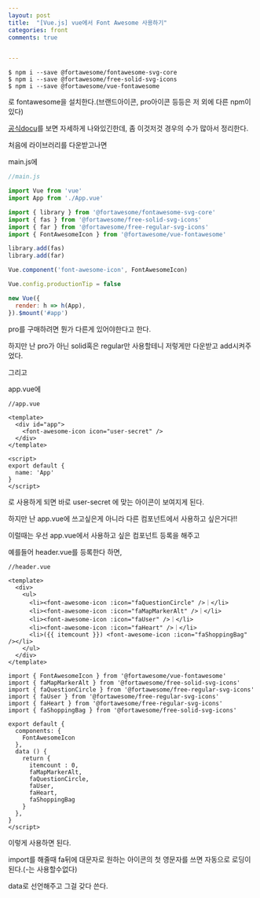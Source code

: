 ```yaml
---
layout: post
title:  "[Vue.js] vue에서 Font Awesome 사용하기"
categories: front 
comments: true


---
```




```
$ npm i --save @fortawesome/fontawesome-svg-core
$ npm i --save @fortawesome/free-solid-svg-icons
$ npm i --save @fortawesome/vue-fontawesome
```



로 fontawesome을 설치한다.(브랜드아이콘, pro아이콘 등등은 저 외에 다른 npm이 있다)



[공식docu](<https://github.com/FortAwesome/vue-fontawesome>)를 보면 자세하게 나와있긴한데, 좀 이것저것 경우의 수가 많아서 정리한다.

처음에 라이브러리를 다운받고나면

main.js에

```javascript
//main.js

import Vue from 'vue'
import App from './App.vue'

import { library } from '@fortawesome/fontawesome-svg-core'
import { fas } from '@fortawesome/free-solid-svg-icons'
import { far } from '@fortawesome/free-regular-svg-icons'
import { FontAwesomeIcon } from '@fortawesome/vue-fontawesome'

library.add(fas)
library.add(far)

Vue.component('font-awesome-icon', FontAwesomeIcon)

Vue.config.productionTip = false

new Vue({
  render: h => h(App),
}).$mount('#app')
```



pro를 구매하려면 뭔가 다른게 있어야한다고 한다.

하지만 난 pro가 아닌 solid혹은 regular만 사용할테니 저렇게만 다운받고 add시켜주었다.



그리고

app.vue에 

```vue
//app.vue

<template>
  <div id="app">
    <font-awesome-icon icon="user-secret" />
  </div>
</template>

<script>
export default {
  name: 'App'
}
</script>
```

로 사용하게 되면 바로 user-secret 에 맞는 아이콘이 보여지게 된다.



하지만 난 app.vue에 쓰고싶은게 아니라 다른 컴포넌트에서 사용하고 싶은거다!!

이럴때는 우선 app.vue에서 사용하고 싶은 컴포넌트 등록을 해주고

예를들어 header.vue를 등록한다 하면,

```vue
//header.vue

<template>
  <div>
    <ul>
      <li><font-awesome-icon :icon="faQuestionCircle" />｜</li>
      <li><font-awesome-icon :icon="faMapMarkerAlt" />｜</li>
      <li><font-awesome-icon :icon="faUser" />｜</li>
      <li><font-awesome-icon :icon="faHeart" />｜</li>
      <li>({{ itemcount }}) <font-awesome-icon :icon="faShoppingBag" /></li>
    </ul>
  </div>
</template>

import { FontAwesomeIcon } from '@fortawesome/vue-fontawesome'
import { faMapMarkerAlt } from '@fortawesome/free-solid-svg-icons'
import { faQuestionCircle } from '@fortawesome/free-regular-svg-icons'
import { faUser } from '@fortawesome/free-regular-svg-icons'
import { faHeart } from '@fortawesome/free-regular-svg-icons'
import { faShoppingBag } from '@fortawesome/free-solid-svg-icons'

export default {
  components: {
    FontAwesomeIcon
  },
  data () {
    return {
      itemcount : 0,
      faMapMarkerAlt,
      faQuestionCircle,
      faUser,
      faHeart,
      faShoppingBag
    }
  },
}
</script>
```



이렇게 사용하면 된다.

import를 해줄때 fa뒤에 대문자로 원하는 아이콘의 첫 영문자를 쓰면 자동으로 로딩이 된다.(-는 사용할수없다)

data로 선언해주고 그걸 갖다 쓴다.









